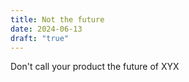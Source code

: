 ```yaml
---
title: Not the future
date: 2024-06-13
draft: "true"
---
```

Don't call your product the future of XYX